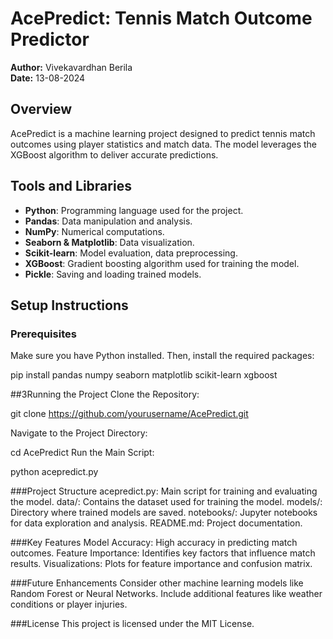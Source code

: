 # AcePredict: Tennis Match Outcome Predictor

**Author:** Vivekavardhan Berila  
**Date:** 13-08-2024

## Overview

AcePredict is a machine learning project designed to predict tennis match outcomes using player statistics and match data. The model leverages the XGBoost algorithm to deliver accurate predictions.

## Tools and Libraries

- **Python**: Programming language used for the project.
- **Pandas**: Data manipulation and analysis.
- **NumPy**: Numerical computations.
- **Seaborn & Matplotlib**: Data visualization.
- **Scikit-learn**: Model evaluation, data preprocessing.
- **XGBoost**: Gradient boosting algorithm used for training the model.
- **Pickle**: Saving and loading trained models.

## Setup Instructions

### Prerequisites

Make sure you have Python installed. Then, install the required packages:


pip install pandas numpy seaborn matplotlib scikit-learn xgboost


##3Running the Project
Clone the Repository:


git clone https://github.com/yourusername/AcePredict.git

Navigate to the Project Directory:

cd AcePredict
Run the Main Script:

python acepredict.py

###Project Structure
acepredict.py: Main script for training and evaluating the model.
data/: Contains the dataset used for training the model.
models/: Directory where trained models are saved.
notebooks/: Jupyter notebooks for data exploration and analysis.
README.md: Project documentation.

###Key Features
Model Accuracy: High accuracy in predicting match outcomes.
Feature Importance: Identifies key factors that influence match results.
Visualizations: Plots for feature importance and confusion matrix.

###Future Enhancements
Consider other machine learning models like Random Forest or Neural Networks.
Include additional features like weather conditions or player injuries.

###License
This project is licensed under the MIT License.
